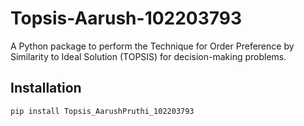# Topsis-Aarush-102203793

A Python package to perform the Technique for Order Preference by Similarity to Ideal Solution (TOPSIS) for decision-making problems.

## Installation
```bash
pip install Topsis_AarushPruthi_102203793

